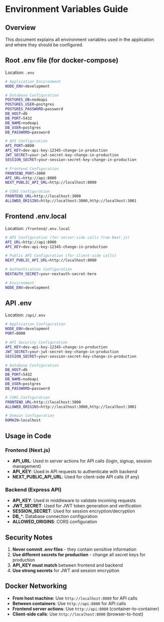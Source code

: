# Environment Variables Guide

## Overview
This document explains all environment variables used in the application and where they should be configured.

## Root .env file (for docker-compose)
Location: `.env`

```bash
# Application Environment
NODE_ENV=development

# Database Configuration
POSTGRES_DB=nodeapi
POSTGRES_USER=postgres
POSTGRES_PASSWORD=password
DB_HOST=db
DB_PORT=5432
DB_NAME=nodeapi
DB_USER=postgres
DB_PASSWORD=password

# API Configuration
API_PORT=8000
API_KEY=dev-api-key-12345-change-in-production
JWT_SECRET=your-jwt-secret-key-change-in-production
SESSION_SECRET=your-session-secret-key-change-in-production

# Frontend Configuration
FRONTEND_PORT=3000
API_URL=http://api:8000
NEXT_PUBLIC_API_URL=http://localhost:8000

# CORS Configuration
FRONTEND_URL=http://localhost:3000
ALLOWED_ORIGINS=http://localhost:3000,http://localhost:3001
```

## Frontend .env.local
Location: `/frontend/.env.local`

```bash
# API Configuration (for server-side calls from Next.js)
API_URL=http://api:8000
API_KEY=dev-api-key-12345-change-in-production

# Public API Configuration (for client-side calls)
NEXT_PUBLIC_API_URL=http://localhost:8000

# Authentication Configuration
NEXTAUTH_SECRET=your-nextauth-secret-here

# Environment
NODE_ENV=development
```

## API .env
Location: `/api/.env`

```bash
# Application Configuration
NODE_ENV=development
PORT=8000

# API Security Configuration
API_KEY=dev-api-key-12345-change-in-production
JWT_SECRET=your-jwt-secret-key-change-in-production
SESSION_SECRET=your-session-secret-key-change-in-production

# Database Configuration
DB_HOST=db
DB_PORT=5432
DB_NAME=nodeapi
DB_USER=postgres
DB_PASSWORD=password

# CORS Configuration
FRONTEND_URL=http://localhost:3000
ALLOWED_ORIGINS=http://localhost:3000,http://localhost:3001

# Domain Configuration
DOMAIN=localhost
```

## Usage in Code

### Frontend (Next.js)
- **API_URL**: Used in server actions for API calls (login, signup, session management)
- **API_KEY**: Used in API requests to authenticate with backend
- **NEXT_PUBLIC_API_URL**: Used for client-side API calls (if any)

### Backend (Express API)
- **API_KEY**: Used in middleware to validate incoming requests
- **JWT_SECRET**: Used for JWT token generation and verification
- **SESSION_SECRET**: Used for session encryption/decryption
- **DB_***: Database connection configuration
- **ALLOWED_ORIGINS**: CORS configuration

## Security Notes

1. **Never commit .env files** - they contain sensitive information
2. **Use different secrets for production** - change all secret keys for production
3. **API_KEY must match** between frontend and backend
4. **Use strong secrets** for JWT and session encryption

## Docker Networking

- **From host machine**: Use `http://localhost:8000` for API calls
- **Between containers**: Use `http://api:8000` for API calls
- **Frontend server actions**: Use `http://api:8000` (container-to-container)
- **Client-side calls**: Use `http://localhost:8000` (browser-to-host)
